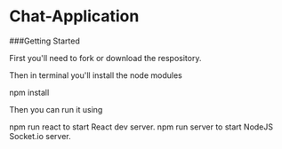 # Chat-Application

###Getting Started

First you'll need to fork or download the respository.

Then in terminal you'll install the node modules

npm install

Then you can run it using

npm run react to start React dev server. npm run server to start NodeJS Socket.io server.
